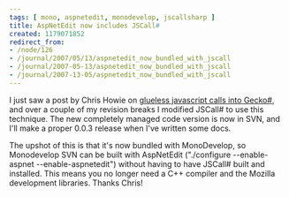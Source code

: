 ```yaml
---
tags: [ mono, aspnetedit, monodevelop, jscallsharp ]
title: AspNetEdit now includes JSCall#
created: 1179071852
redirect_from:
- /node/126
- /journal/2007/05/13/aspnetedit_now_bundled_with_jscall
- /journal/2007-05-13/aspnetedit_now_bundled_with_jscall
- /journal/2007-13-05/aspnetedit_now_bundled_with_jscall
---
```

I just saw a post by Chris Howie on [glueless javascript calls into
Gecko#](http://www.chrishowie.com/2007/05/08/glue-free-jscall), and over a
couple of my revision breaks I modified JSCall# to use this technique. The new
completely managed code version is now in SVN, and I'll make a proper 0.0.3
release when I've written some docs.<!--break-->

The upshot of this is that it's now bundled with MonoDevelop, so Monodevelop SVN
can be built with AspNetEdit ("./configure --enable-aspnet --enable-aspnetedit")
without having to have JSCall# built and installed. This means you no longer
need a C++ compiler and the Mozilla development libraries. Thanks Chris!